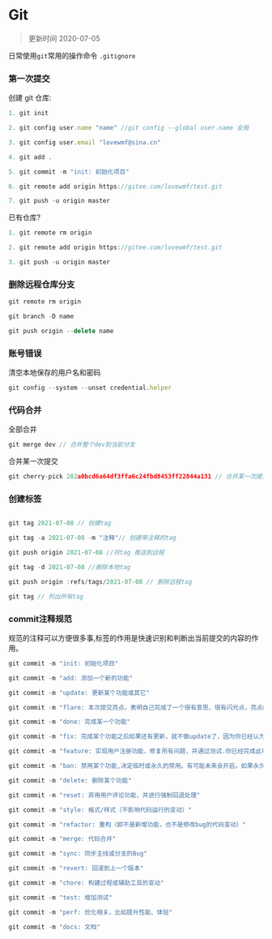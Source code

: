 # Git

> 更新时间 2020-07-05

日常使用`git`常用的操作命令 `.gitignore`

### 第一次提交

创建 git 仓库:

```js
1. git init

2. git config user.name "name" //git config --global user.name 全局

3. git config user.email "lovewmf@sina.cn"

4. git add .

5. git commit -m "init: 初始化项目"

6. git remote add origin https://gitee.com/lovewmf/test.git

7. git push -u origin master

```

已有仓库?

```js
1. git remote rm origin

2. git remote add origin https://gitee.com/lovewmf/test.git

3. git push -u origin master
```

### 删除远程仓库分支

```js
git remote rm origin

git branch -D name

git push origin --delete name
```
### 账号错误

清空本地保存的用户名和密码

```js
git config --system --unset credential.helper
```

### 代码合并

全部合并

```js
git merge dev // 合并整个dev到当前分支
```

合并某一次提交

```js
git cherry-pick 282a0bcd6a64df3ffa6c24fbd8453ff22844a131 // 合并某一次提交到当前分支
```

### 创建标签

```js

git tag 2021-07-08 // 创建tag

git tag -a 2021-07-08 -m "注释"// 创建带注释的tag

git push origin 2021-07-08 //将tag 推送到远程

git tag -d 2021-07-08 //删除本地tag

git push origin :refs/tags/2021-07-08 // 删除远程tag

git tag // 列出所有tag

```

### commit注释规范

规范的注释可以方便很多事,标签的作用是快速识别和判断出当前提交的内容的作用。

```js
git commit -m "init: 初始化项目"

git commit -m "add: 添加一个新的功能"

git commit -m "update: 更新某个功能或其它"

git commit -m "flare: 本次提交亮点，表明自己完成了一个很有意思，很有闪光点，亮点的功能或代码。以便引起自己或他人的重视或注视。"

git commit -m "done: 完成某一个功能"

git commit -m "fix: 完成某个功能之后如果还有更新，就不做update了，因为你已经认为自己完成了。后面的都是发现的问题，所以都是要处理的bug，所以处理完，就要称之为修复fix"

git commit -m "feature: 实现用户注册功能，修复所有问题，并通过测试.你已经完成此功能，将不会再对他进行修复或更新。除非要升级此功能，或此功能有了新的变化和需求。如果有新的需求了，则又要从add开始做"

git commit -m "ban: 禁用某个功能,决定临时或永久的禁用。有可能未来会开启。如果永久的禁用，那不如删除"

git commit -m "delete: 删除某个功能"

git commit -m "reset: 弃用用户评论功能，并进行强制回退处理"

git commit -m "style: 格式/样式（不影响代码运行的变动）"

git commit -m "refactor: 重构（即不是新增功能，也不是修改bug的代码变动）"

git commit -m "merge: 代码合并"

git commit -m "sync: 同步主线或分支的Bug"

git commit -m "revert: 回滚到上一个版本"

git commit -m "chore: 构建过程或辅助工具的变动"

git commit -m "test: 增加测试"

git commit -m "perf: 优化相关，比如提升性能、体验"

git commit -m "docs: 文档"
```

